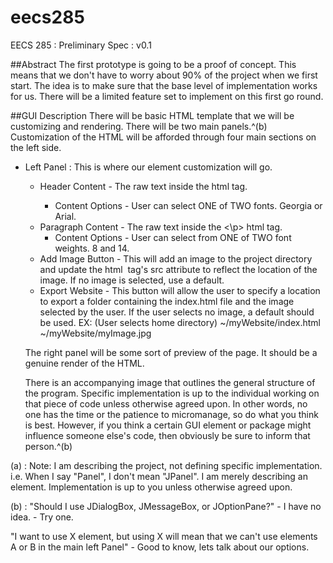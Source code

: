 eecs285
=======

EECS 285 : Preliminary Spec : v0.1

##Abstract
The first prototype is going to be a proof of concept. This means that we don't have to worry about 90% of the project when we first start. The idea is to make sure that the base level of implementation works for us. There will be a limited feature set to implement on this first go round.

##GUI Description
There will be basic HTML template that we will be customizing and rendering. There will be two main panels.^(b) Customization of the HTML will be afforded through four main sections on the left side.

* Left Panel : This is where our element customization will go.
  * Header Content - The raw text inside the <h> html tag.
    * Content Options - User can select ONE of TWO fonts. Georgia or Arial.
  * Paragraph Content - The raw text inside the <\p> html tag.
    * Content Options - User can select from ONE of TWO font weights. 8 and 14.
  * Add Image Button - This will add an image to the project directory and update the html <img> tag's src attribute to reflect the location of the image. If no image is selected, use a default.
  *  Export Website - This button will allow the user to specify a location to export a folder containing the index.html file and the image selected by the user. If the user selects no image, a default should be used.
        EX: (User selects home directory)
            ~/myWebsite/index.html
            ~/myWebsite/myImage.jpg

    The right panel will be some sort of preview of the page. It should be a genuine render of the HTML.

    There is an accompanying image that outlines the general structure of the program. Specific implementation is up to the individual working on that piece of code unless otherwise agreed upon. In other words, no one has the time or the patience to micromanage, so do what you think is best. However, if you think a certain GUI element or package might influence someone else's code, then obviously be sure to inform that person.^(b)

(a) : Note: I am describing the project, not defining specific implementation. i.e. When I say "Panel", I don't mean "JPanel". I am merely describing an element. Implementation is up to you unless otherwise agreed upon.


(b) : "Should I use JDialogBox, JMessageBox, or JOptionPane?" - I have no idea.
    - Try one.

"I want to use X element, but using X will mean that we can't use elements A or B in the main left Panel"
    - Good to know, lets talk about our options.
